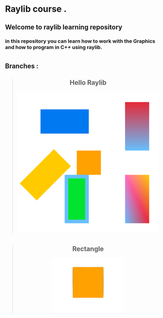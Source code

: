 # Raylib course .
## Welcome to raylib learning repository
### in this repository you can learn how to work with the Graphics and how to program in C++ using raylib.
#
## Branches :
> <h2 align="center"> Hello Raylib </h1>
> <p align="center">
>   <img src="https://github.com/glULTRA/LearnRaylib/blob/z-Course-Resources/course_res/images/1-2.png">
> </p>
#
> <h2 align="center"> Rectangle </h1>
> <p align="center">
>   <img src="https://github.com/glULTRA/LearnRaylib/blob/z-Course-Resources/course_res/images/1.png">
> </p>